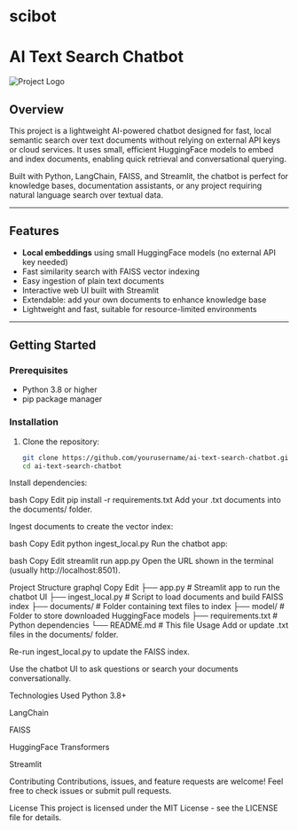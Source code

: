 # scibot
# AI Text Search Chatbot

![Project Logo](https://yourdomain.com/logo.png)  <!-- Optional: add your logo URL -->

## Overview

This project is a lightweight AI-powered chatbot designed for fast, local semantic search over text documents without relying on external API keys or cloud services. It uses small, efficient HuggingFace models to embed and index documents, enabling quick retrieval and conversational querying.

Built with Python, LangChain, FAISS, and Streamlit, the chatbot is perfect for knowledge bases, documentation assistants, or any project requiring natural language search over textual data.

---

## Features

- **Local embeddings** using small HuggingFace models (no external API key needed)
- Fast similarity search with FAISS vector indexing
- Easy ingestion of plain text documents
- Interactive web UI built with Streamlit
- Extendable: add your own documents to enhance knowledge base
- Lightweight and fast, suitable for resource-limited environments

---

## Getting Started

### Prerequisites

- Python 3.8 or higher
- pip package manager

### Installation

1. Clone the repository:

   ```bash
   git clone https://github.com/yourusername/ai-text-search-chatbot.git
   cd ai-text-search-chatbot
Install dependencies:

bash
Copy
Edit
pip install -r requirements.txt
Add your .txt documents into the documents/ folder.

Ingest documents to create the vector index:

bash
Copy
Edit
python ingest_local.py
Run the chatbot app:

bash
Copy
Edit
streamlit run app.py
Open the URL shown in the terminal (usually http://localhost:8501).

Project Structure
graphql
Copy
Edit
├── app.py                # Streamlit app to run the chatbot UI
├── ingest_local.py       # Script to load documents and build FAISS index
├── documents/            # Folder containing text files to index
├── model/                # Folder to store downloaded HuggingFace models
├── requirements.txt      # Python dependencies
└── README.md             # This file
Usage
Add or update .txt files in the documents/ folder.

Re-run ingest_local.py to update the FAISS index.

Use the chatbot UI to ask questions or search your documents conversationally.

Technologies Used
Python 3.8+

LangChain

FAISS

HuggingFace Transformers

Streamlit

Contributing
Contributions, issues, and feature requests are welcome! Feel free to check issues or submit pull requests.

License
This project is licensed under the MIT License - see the LICENSE file for details.

